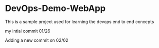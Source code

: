 # DevOps-Demo-WebApp
This is a sample project used for learning the devops end to end concepts

my intial commit 01/26

Adding a new commit on 02/02
